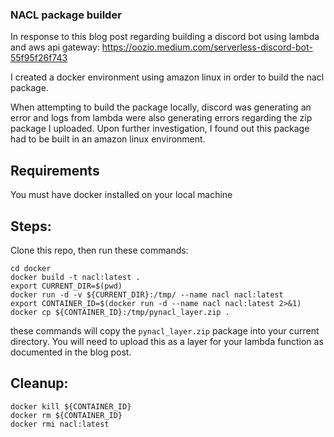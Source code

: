 ### NACL package builder

In response to this blog post regarding building a discord bot using lambda and aws api gateway:
https://oozio.medium.com/serverless-discord-bot-55f95f26f743

I created a docker environment using amazon linux in order to build the nacl package. 

When attempting to build the package locally, discord was generating an error and logs from lambda were also generating errors
regarding the zip package I uploaded. Upon further investigation, I found out this package had to be built in an amazon linux
environment. 

## Requirements

You must have docker installed on your local machine

## Steps:
Clone this repo, then run these commands:
```
cd docker
docker build -t nacl:latest .
export CURRENT_DIR=$(pwd)
docker run -d -v ${CURRENT_DIR}:/tmp/ --name nacl nacl:latest
export CONTAINER_ID=$(docker run -d --name nacl nacl:latest 2>&1)
docker cp ${CONTAINER_ID}:/tmp/pynacl_layer.zip .
```
these commands will copy the `pynacl_layer.zip` package into your current directory. You will need to upload this as a layer for your lambda function as documented in the blog post. 

## Cleanup:
```
docker kill ${CONTAINER_ID}
docker rm ${CONTAINER_ID}
docker rmi nacl:latest
```



